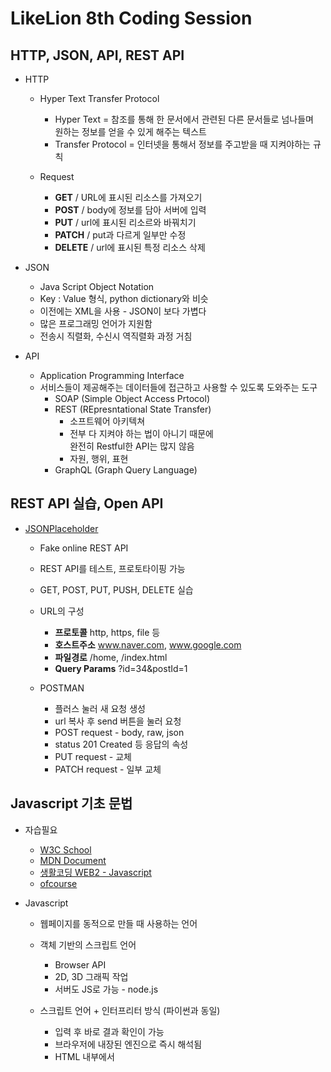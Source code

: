# LikeLion 8th Coding Session

## HTTP, JSON, API, REST API

 + HTTP
    + Hyper Text Transfer Protocol
        + Hyper Text = 참조를 통해 한 문서에서 관련된 다른 문서들로 넘나들며 <br/>
        원하는 정보를 얻을 수 있게 해주는 텍스트
        + Transfer Protocol = 인터넷을 통해서 정보를 주고받을 때 지켜야하는 규칙
        
    + Request
        + __GET__ / URL에 표시된 리소스를 가져오기
        + __POST__ / body에 정보를 담아 서버에 입력
        + __PUT__ / url에 표시된 리소르와 바꿔치기
        + __PATCH__ / put과 다르게 일부만 수정
        + __DELETE__ / url에 표시된 특정 리소스 삭제
        
+ JSON
    + Java Script Object Notation
    + Key : Value 형식, python dictionary와 비슷
    + 이전에는 XML을 사용 - JSON이 보다 가볍다
    + 많은 프로그래밍 언어가 지원함
    + 전송시 직렬화, 수신시 역직렬화 과정 거침
        
+ API
    + Application Programming Interface
    + 서비스들이 제공해주는 데이터들에 접근하고 사용할 수 있도록 도와주는 도구
        + SOAP (Simple Object Access Prtocol)
        + REST (REpresntational State Transfer)           
            + 소프트웨어 아키텍쳐
            + 전부 다 지켜야 하는 법이 아니기 때문에<br/>
              완전히 Restful한 API는 많지 않음
            + 자원, 행위, 표현
        + GraphQL (Graph Query Language)

## REST API 실습, Open API

 + [JSONPlaceholder](https://jsonplaceholder.typicode.com/)
    + Fake online REST API
    + REST API를 테스트, 프로토타이핑 가능
    + GET, POST, PUT, PUSH, DELETE 실습
    
    + URL의 구성
      + __프로토콜__  http, https, file 등
      + __호스트주소__ www.naver.com, www.google.com
      + __파일경로__ /home, /index.html
      + __Query Params__ ?id=34&postId=1
      
    + POSTMAN
      + 플러스 눌러 새 요청 생성
      + url 복사 후 send 버튼을 눌러 요청
      + POST request - body, raw, json
      + status 201 Created 등 응답의 속성
      + PUT request - 교체
      + PATCH request - 일부 교체
 
## Javascript 기초 문법

  + 자습필요
    + [W3C School](https://www.w3schools.com/)
    + [MDN Document](https://developer.mozilla.org/ko/docs/Web/JavaScript)
    + [생활코딩 WEB2 - Javascript](http://opentutorials.org/course/3085)
    + [ofcourse](https://ofcourse.kr/)

  + Javascript
    + 웹페이지를 동적으로 만들 때 사용하는 언어
    + 객체 기반의 스크립트 언어
      + Browser API
      + 2D, 3D 그래픽 작업
      + 서버도 JS로 가능 - node.js
    + 스크립트 언어 + 인터프리터 방식 (파이썬과 동일)
      + 입력 후 바로 결과 확인이 가능
      + 브라우저에 내장된 엔진으로 즉시 해석됨
      + HTML 내부에서 <script> 태그내에 사용
      + ~.js 파일로 만들고, <script src="파일경로"> 를 사용해서 불러오기

    + 변수
      + 사용가능한 데이터 타입: Boolean, Null, Undefined, Number, String, Symbol, Object
      + var: 권장하지 않는 변수 선언 방식
        + Hoisting
        + Function scope 변수 (타 언어와 다른 점)
        + 중복 선언 가능
        + 예측하기 어려운 코드를 만들 수 있다
      + let: block scope 변수 (타 언어와 비슷하게 동작)
        ```javascript
        let booleanVal = true
        ```
      + const: 변하지 않는 데이터를 저장 (ex. 파이, 객체), 변경불가
    
    + for문
      + 일반적인 반복
        ```javascript
        for (let i = 0; i < 10; i++) {
          console.log(i);
        }
        ```
      + for in / object안의 key들 순회
        ```javascript
        const numInfo = { "one": "first", "two" : "second", "three": "third"};
        for (const i in numInfo) {
          console.log(`기수: ${i}, 서수: ${numInfo[i]}`);
        }
        //기수: one, 서수: first
        //기수: two, 서수: second
        //기수: three, 서수: third
        ```
      + for of / list등 iterable한 객체 
        ```javascript
        const oddNums = [1, 3, 5, 7, 9, 11];
        for(const i of oddNums){
          console.log(i);
        }
        ```
      + while
        ```javascript
        let i = 0;
        while (i < 10) {
          console.log(i);
          i++;
        }
        ```
      
    + 조건문
      + prompt - 사용자로부터 입력을 받아옴
      + if문, else if문, else문
      + 조건실행절이 단문일 경우 중괄호 생략
      
  + DOM 다루기
    + DOM : Document Object Model (div 등)
    + 웹페이지에 접근할 수 있게 해주는 일종의 인터페이스
    + js와는 별개, js에 DOM 조작가능한 API 존재

    + node 선택하기
      ```javascript
      // ID로 DOM 객체 선택
      let idObj = document.getElementById("name");
      // Class로 DOM 객체 선택, 여러 노드가 list 객체(HTMLCollection)에 담겨 나옴
      let classObj = document.getElementsByClassName("");
      // CSS 선택자로 DOM 객체 선택, All은 NodeList에 일치하는 노드 담겨 나옴
      let selectorObj = document.querySelector("#main");
      let selectorObj = document.querySelectorAll(".sfbgx");
      ```
    + 속성 변경하기
      + 내가 원하는 노드 선택
        1. 오른쪽 클릭 - 검사
        2. 오른쪽 클릭 - Copy - Copy selecter
      ```javascript
      let selectorObj = document.querySelectorAll("Copyed selecter");
      
      // 사용할 수 있는 속성들
      // style, innerText, innerHtml
      selectorObj.style = "color:yellow";
      selectorObj.innerText = "헬로"; //텍스트로 인식
      selectorObj.innerHTML = `<a href="https://www.naver.com">네이버로 가기</a>`;
      // a Tag의 herf 속성같은 각종 태그들의 속성들
      selectorObj.href = "https://www.naver.com";
      let newNode = document.createElement("p");
      selectorObj.appendChild(newNode);  //추가 가능
      ```
    + 함수
      + 기본 형태
        ```javascript
        // 새로운 노드를 추가해주는 함수
        function ver1_appendNewNode(target, tag="p", text="기본값") {
          let newTag = document.createElement(tag);
          newTag.innerText = text;

          target.appendChild(newTag);
        }

        appendNewNode(target);
        appendNewNode(target, "a");
        appendNewNode(target, "a", "A태그!");
        ```
      + 익명 함수, 특성 
        ```javascript
        // 익명함수의 형태
        let ver2_appendNewNode = function(target, tag="p", text="기본값") {
          let newTag = document.createElement(tag);
          newTag.innerText = text;

          target.appendChild(newTag);
        }
        ```
      + 화살표 함수
        ```javascript
        let ver3_appendNewNode = (target, tag="p", text="기본값") => {
          let newTag = document.creteElement(tag);
          newTag.innerText = text;

          target.appendChild(newTag);
        }
        ```
        
## Fetch API
  + 자바 스크립트 내의 API 활용
  + 비동기 처리
    + Promise 객체를 사용
      + 대기, 이행, 거부의 상태를 가짐
      + async, await 키워드 활용하여 Promise객체 안의 정보를 뽑아올 수 있음
      + Promise객체의 콜백함수 사용 (then, catch 등)
  + Fetch API
    + 네트워크 통신을 위해서 제공되는 API
    + Promise 객체를 반환
    + Request, Response 두 객체 사용
    ```javascript
    function promiseTest1(timer) {
        // Promise 객체를 new 키워드를 통해 만들어줍니다.
        let promiseObj = new Promise((resolve, reject) => {
            setTimeout(() => {
                // resolve 함수를 통해 메시지를 반환해줍니다.
                resolve(`Timer : ${timer}`)
            }, timer);
        });

        // 반환된 메시지는 then 함수를 통해 익명함수의 매개변수
        // 여기서는 value로 들어가게 되고,
        // console.log(value)로 출력됩니다.
        promiseObj.then((value) => console.log(value));

    }

    function promiseTest2(timer) {
        // status를 랜덤으로 만듭니다.
        // Math.floor() : 바닥함수 -> 소수점이하를 버립니다.
        // Math.random() : 0~1 사이의 랜덤한 숫자를 반환합니다.
        const status = Math.floor(Math.random() * 10) % 2;
        let promiseObj = new Promise((resolve, reject) => {
            // 랜덤으로 뽑은 status가 1이면 resolve
            // status가 0이면 reject로 메시지를 반환합니다.
            setTimeout(() => {
                if (status === 1) resolve('성공!');
                else reject('실패ㅠ');
            }, timer)
        })

        promiseObj
            .then((value) => console.log(value))
            .catch((error) => console.error(error));
    }
    ```
    + FetchAPI
    ```javascript
    // Fetch API로 JSON Placeholder 테스트
    const url = "https://jsonplaceholder.typicode.com/posts";
    fetch(url)
        .then(response => response.json())
        .then(json => console.log(json))
        
    // Fetch API로 POST 요청 날리기
    // 생성할 Post 객체
    let newPost = {
        title: 'foo',
        body: 'bar',
        userId: 1
    };
    
    fetch(url, {
        // HTTP 요청 메소드 사용 가능
        method: 'POST',
        // body는 직렬화해서 전송
        body: JSON.stringify(newPost),
        // Header를 추가해서 우리가 보내는 데이터에 대한 정보를 서버에 알려준다.
        header: {
            "Content-type": "application/json; charset=UTF-8"
        }
    })
        .then(response => {
            console.log("response 타입: " + typeof(response));
            return response.json();
        })
        .then(json => {
            console.log("response.json() 타입: " + typeof(json));
            console.log(json)
        })
        //화살표 함수의 입력 1개 - ()생략, return 1개 - {}생략가능
    
    ```
    
## UI 작업, Kakao Map 삽입

  1. html 구조 만들기<br>
      + 매우 간단 - navbar, main
    
  2. 기본으로 들어있는 스타일 제거 <br>
      + 기본적으로 html, body에 margin이 들어있다.
      + 그대로 놔두게 되면 꽉찬 화면을 만들 수 없다.
      + body, html이 전체 화면을 채우도록 크기를 지정
  
  3. Navbar 만들기
      + 적당한 색깔
      + 투명도를 주어 뒤에 Map도 보일 수 있도록 해준다.

  4. Fontawesome CDN 추가
      + Fontawesome은 아이콘 폰트를 제공해주는 사이트
        ```html
        <!-- cdnjs fontawesome -->
        <link href="https://cdnjs.cloudflare.com/ajax/libs/font-awesome/5.14.0/css/all.min.css" rel="stylesheet">
        ```
      + [여기서](https://fontawesome.com/icons?d=gallery) Back button과 유사한 것을 찾음
      ```html
      <i class="fas fa-chevron-left"></i>
      ```

  5. Navbar에 Back button 추가하기
      + 위치는 왼쪽에 고정
      + 색은 흰색
      + 사이즈 조절해서 적당한 크기로 만들어준다.

  6. kakao 지도 추가하기
      + API 키 발급하기
      + 예제를 읽어보고, 지도를 추가해준다.
          1. [Kakao Developers](https://developers.kakao.com/) 로그인
          2. 내 애플리케이션 - 애플리케이션 추가하기 - 앱 이름 작성 - com.mask.nearby.likelion - 저장
          3. js 앱 키 복사
          4. 제품 - 지도/로컬 - 문서 보기 - 지도 SDK - 해당 가이드
          5. JavaScript 개발 가이드 - 시작하기
          6. 시작하기 
          + 지도를 담을 영역 만들기
            ```html
            <div id="map" style="width:500px;height:400px;"></div>
            ```
          + 실제 지도를 그리는 Javascript API를 불러오기
            ```html
            <script type="text/javascript" src="//dapi.kakao.com/v2/maps/sdk.js?appkey=발급받은 APP KEY를 넣으시면 됩니다."></script>
            ```
          + 지도를 띄우는 코드 작성
            ```html
            let container = document.getElementById('map'); //지도를 담을 영역의 DOM 레퍼런스
            let options = { //지도를 생성할 때 필요한 기본 옵션
              center: new kakao.maps.LatLng(33.450701, 126.570667), //지도의 중심좌표.
              level: 3 //지도의 레벨(확대, 축소 정도)
            };

            let map = new kakao.maps.Map(container, options); //지도 생성 및 객체 리턴
            ```
          + 사이트 도메인 등록 - 내 애플리케이션 - 플랫폼 설정하기 - Web 플랫폼 등록 - `http://127.0.0.1:8080`
          + vscode - 새 터미널 - `python -m http.server 8080`
          + 크롬 url `127.0.0.1:8080`
      + 지도 크기 조정하기 - width, height 100%
      + 지도 위치 조정하기

  7. 검색 창 만들기
      + 검색창 구조
          + 검색창 전체 위치를 조정해 줄 컨테이너
          + 검색창을 감싸고 있는 배경
          + 검색창의 input
          + 검색 버튼
          ```html
          <i class="fas fa-search"></i>
          ```
      + 검색창 폰트를 나눔고딕으로 바꾸기 위해 웹폰트 가져오기 - css최상단
      ```css
      @import url(//fonts.googleapis.com/earlyaccess/nanumgothic.css); .nanumgothic * { font-family: 'Nanum Gothic', sans-serif; }
      ```
      + 웹폰트 적용하기

## 메인 화면 기능 구현
  0. 준비 
      + <script>로 구현했던 코드 js로 옮기기
      + 장소 검색 API를 사용하기 위하여 appkey={{key}}__&libraries=services__ 추가 필요 
      + [공적 마스크 판매 현황 조회 API](https://app.swaggerhub.com/apis-docs/Promptech/public-mask-info/20200307-oas3)
  
  1. 검색 기능
      + 검색 버튼, enter 눌렀을 때 검색
      + keyword로 검색 [sample](https://apis.map.kakao.com/web/sample/keywordBasic/)
      + 검색 내용을 가운데로 `map.setCenter(center)`

  2. 마스크 데이터를 불러와서 Marker 그리기
      + 공적마스크 데이터 API. 
          + ```https://8oi9s0nnth.apigw.ntruss.com/corona19-masks/v1/storesByGeo/json? ```
          + API 현재 지원하지 않음(2020.08)
          ```javascript 
          let request_url = `${base_mask_url}lat=${Lat}&lng{lng}`;
          let response = await fetch(request_url);
          let result = await response.json();
          result.stores
          ```
      + Marker 그리기 ```displayMarker(place)```

  3. Mask 수량에 따라 다른 Marker 띄우기
      + 다른 색의 Marker 준비
          + [Marker Icon](https://stock.adobe.com/kr/images/id/272896745?as_campaign=Flaticon&as_content=api&as_audience=srp&tduid=bbabadf50592accb6cabc72a748d094b&as_channel=affiliate&as_campclass=redirect&as_source=arvato), [Edit Tool](https://www.gimp.org/)
      + 잔여 수량에 따른 색의 Marker 띄우기
          + [다른 이미지로 마커 생성하기](https://apis.map.kakao.com/web/sample/basicMarkerImage/)
          + [remain_stat](https://app.swaggerhub.com/apis-docs/Promptech/public-mask-info/20200307-oas3#/StoreSale) 참조
          
  4. Marker 클릭 시 정보 띄우기 [[참고]](https://apis.map.kakao.com/web/sample/addMarkerClickEvent/)
      + 마커 클릭 인포 윈도우에 데이터 띄우기
          + 약국 이름, a tag 길찾기 바로가기 [[참고]](https://apis.map.kakao.com/web/guide/#routeurl)
          + 입고 등록 시간
          + 업데이트 시간
      + 지도 이동 시 위치에 맞는 데이터 받아오기
          + maxlevel 5 제한
          + 맵이 만들어졌을 때 마스크 데이터를 불러와 핀 그리기
          + [중심좌표 변경 이벤트 등록하기](https://apis.map.kakao.com/web/sample/addMapCenterChangedEvent/)
          + 일정 거리 이상 변경되었을 때 데이터 받아오기
              + [위도, 경도로 거리 계산 공식](http://blog.naver.com/PostView.nhn?blogId=websearch&logNo=220482884843)
      + [css loader](https://www.w3schools.com/howto/howto_css_loader.asp)
       ```css
       .loader {
         border: 16px solid #f3f3f3; /* Light grey */
         border-top: 16px solid #3498db; /* Blue */
         border-radius: 50%;
         width: 120px;
         height: 120px;
         animation: spin 2s linear infinite;
       }

       @keyframes spin {
         0% { transform: rotate(0deg); }
         100% { transform: rotate(360deg); }
       }
       ```
      + 로딩 실행
      ```javascript
      document.querySelecter(".loader-wrapper").style.display="flex"; //표시
      const maskData = await getMaskData(Lat, Lng).then((storeData) => {
        document.querySelecter(".loader-wrapper").style.display="none"; //감추기
        return storeData;
      })
      ```
                
## 시작 화면 UI/기능 구현
  1. 시작 화면 UI 만들기
      + 시작 화면을 위한 파일 준비
      + title, 검색창, 버튼 배치
      + 클릭 이벤트 추가
  
  2. 메인 화면의 기능과 연결하기
      + ```window.location.href = newURL```
      + 뒤로가기 버튼 연결 ```window.history.back()```
  
  3. 추가기능 - 목록보기 만들어보기
      + [Bootstrap css CDN](https://getbootstrap.com/docs/4.5/getting-started/introduction/#css)
      ```html
      <link rel="stylesheet" href="https://stackpath.bootstrapcdn.com/bootstrap/4.5.1/css/bootstrap.min.css" integrity="sha384-VCmXjywReHh4PwowAiWNagnWcLhlEJLA5buUprzK8rxFgeH0kww/aWY76TfkUoSX" crossorigin="anonymous">
      ```
      + [Table](https://getbootstrap.com/docs/4.5/content/tables/#table-head-options)
      + ctrl + d 눌러서 같은 글자 여러개 드래그 및 편집 가능
 
    
    
    
